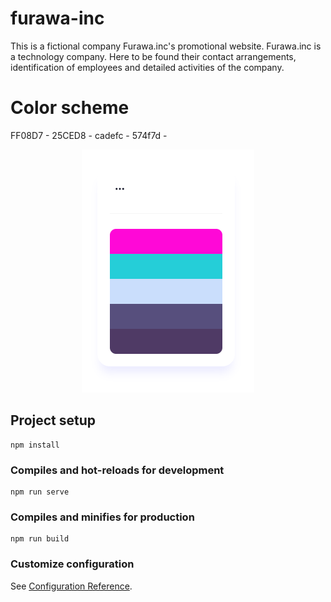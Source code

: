 # furawa-inc

This is a fictional company Furawa.inc's promotional website. Furawa.inc is a technology company. Here to be found their contact arrangements, identification of employees and detailed activities of the company.


# Color scheme

FF08D7 - 25CED8 - cadefc - 574f7d -


<p align="center">
  <img src="https://github.com/iamsabbirsobhani/furawa-inc/blob/master/mockups/Screenshot_5.png" alt="Color scheme"">
</p>





## Project setup
```
npm install
```

### Compiles and hot-reloads for development
```
npm run serve
```

### Compiles and minifies for production
```
npm run build
```

### Customize configuration
See [Configuration Reference](https://cli.vuejs.org/config/).
